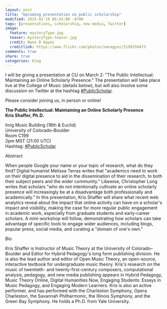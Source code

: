 ```yaml
---
layout: post
title: "Upcoming presentation on public scholarship"
modified: 2015-02-19 09:43:00 -0700
tags: [presentations, scholarship, new media, Twitter]
image:
  feature: mysteryType.jpg
  teaser: mysteryType-teaser.jpg
  credit: Nana B Agyei
  creditlink: https://www.flickr.com/photos/nanagyei/5199156473
comments: true
share: true
categories: blog
---
```


I will be giving a presentation at CU on March 2: "The Public Intellectual: Maintaining an Online Scholarly Presence." The presentation will take place live at the College of Music (details below), but will also involve some discussion on Twitter at the hashtag [#PublicScholar](https://twitter.com/search?f=realtime&q=%23PublicScholar&src=typd).

Please consider joining us, in person or online!

**The Public Intellectual: Maintaining an Online Scholarly Presence**  
**Kris Shaffer, Ph.D.**

Imig Music Building (18th & Euclid)  
University of Colorado–Boulder  
Room C199  
2pm MST (21:00 UTC)  
Hashtag: [#PublicScholar](https://twitter.com/search?f=realtime&q=%23PublicScholar&src=typd)


Abstract

When people Google your name or your topic of research, what do they find? Digital humanist Melissa Terras writes that "academics need to work on their digital presence to aid in the dissemination of their research, to both their subject peers and the wider community." Likewise, Christopher Long writes that scholars "who do not intentionally cultivate an online scholarly presence will increasingly be at a disadvantage both professionally and academically." In this presentation, Kris Shaffer will share what recent web analytics reveal about the impact that online activity can have on a scholar's impact and visibility, making the case for more regular public engagement in academic work, especially from graduate students and early-career scholars. A mini-workshop will follow, demonstrating how scholars can take advantage of specific tools to engage wider audiences, including blogs, popular press, social media, and curating a "domain of one's own."



Bio

Kris Shaffer is Instructor of Music Theory at the University of Colorado–Boulder and Editor for Hybrid Pedagogy's long form publishing division. He is also the lead author and editor of Open Music Theory, an open-source, interactive textbook for undergraduate music theory. Kris's research on the music of twentieth- and twenty-first-century composers, computational analysis, pedagogy, and new media publishing appears in Hybrid Pedagogy, Music Theory Online, Digital Humanities Now, Engaging Students: Essays in Music Pedagogy, and Engaging Modern Learners. Kris is also an active performer, and has performed with the Charleston Symphony, Opera Charleston, the Savannah Philharmonic, the Illinois Symphony, and the Green Bay Symphony. He holds a Ph.D. from Yale University.